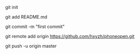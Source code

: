 git init

git add README.md

git commit -m "first commit"

git remote add origin https://github.com/hxyzh/phoneopen.git

git push -u origin master
